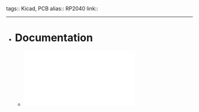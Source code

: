 tags:: Kicad, PCB
alias:: RP2040
link::
***

- # Documentation
	- ![Hardware-design-with-rp2040](../assets/Hardware-design-with-rp2040_1686257740345_0.pdf)